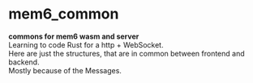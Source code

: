 # mem6_common

[comment]: # (lmake_readme version)  

**commons for mem6 wasm and server**  
Learning to code Rust for a http + WebSocket.  
Here are just the structures, that are in common between frontend and backend.  
Mostly because of the Messages.  
